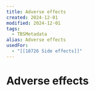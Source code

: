 ```yaml
---
title: Adverse effects
created: 2024-12-01
modified: 2024-12-01
tags:
  - TBSMetadata
alias: Adverse effects
usedFor:
  - "[[18726 Side effects]]"
---
```

# Adverse effects
